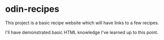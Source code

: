 # odin-recipes

This project is a basic recipe website which will have links to a few recipes.

I'll have demonstrated basic HTML knowledge I've learned up to this point.
